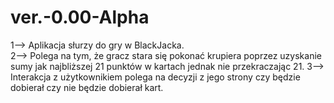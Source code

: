 # ver.-0.00-Alpha
1--> Aplikacja słurzy do gry w BlackJacka. <br>
2--> Polega na tym, że  gracz stara się pokonać krupiera poprzez uzyskanie sumy jak najbliższej 21 punktów w kartach jednak nie przekraczając 21.
3--> Interakcja z użytkownikiem polega na decyzji z jego strony czy będzie dobierał czy nie będzie dobierał kart.
